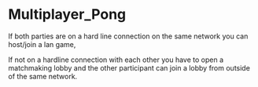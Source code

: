 # Multiplayer_Pong


If both parties are on a hard line connection on the same network you can host/join a lan game,

If not on a hardline connection with each other you have to open a matchmaking lobby and the other participant can join a lobby from outside of the same network.
